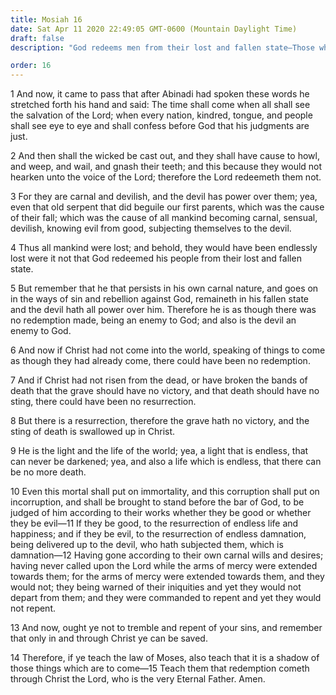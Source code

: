 ```yaml
---
title: Mosiah 16
date: Sat Apr 11 2020 22:49:05 GMT-0600 (Mountain Daylight Time)
draft: false
description: "God redeems men from their lost and fallen state—Those who are carnal remain as though there were no redemption—Christ brings to pass a resurrection to endless life or to endless damnation. About 148 B.C."

order: 16
---
```

    
1 And now, it came to pass that after Abinadi had spoken these words he stretched forth his hand and said: The time shall come when all shall see the salvation of the Lord; when every nation, kindred, tongue, and people shall see eye to eye and shall confess before God that his judgments are just.

2 And then shall the wicked be cast out, and they shall have cause to howl, and weep, and wail, and gnash their teeth; and this because they would not hearken unto the voice of the Lord; therefore the Lord redeemeth them not.

3 For they are carnal and devilish, and the devil has power over them; yea, even that old serpent that did beguile our first parents, which was the cause of their fall; which was the cause of all mankind becoming carnal, sensual, devilish, knowing evil from good, subjecting themselves to the devil.

4 Thus all mankind were lost; and behold, they would have been endlessly lost were it not that God redeemed his people from their lost and fallen state.

5 But remember that he that persists in his own carnal nature, and goes on in the ways of sin and rebellion against God, remaineth in his fallen state and the devil hath all power over him. Therefore he is as though there was no redemption made, being an enemy to God; and also is the devil an enemy to God.

6 And now if Christ had not come into the world, speaking of things to come as though they had already come, there could have been no redemption.

7 And if Christ had not risen from the dead, or have broken the bands of death that the grave should have no victory, and that death should have no sting, there could have been no resurrection.

8 But there is a resurrection, therefore the grave hath no victory, and the sting of death is swallowed up in Christ.

9 He is the light and the life of the world; yea, a light that is endless, that can never be darkened; yea, and also a life which is endless, that there can be no more death.

10 Even this mortal shall put on immortality, and this corruption shall put on incorruption, and shall be brought to stand before the bar of God, to be judged of him according to their works whether they be good or whether they be evil—11 If they be good, to the resurrection of endless life and happiness; and if they be evil, to the resurrection of endless damnation, being delivered up to the devil, who hath subjected them, which is damnation—12 Having gone according to their own carnal wills and desires; having never called upon the Lord while the arms of mercy were extended towards them; for the arms of mercy were extended towards them, and they would not; they being warned of their iniquities and yet they would not depart from them; and they were commanded to repent and yet they would not repent.

13 And now, ought ye not to tremble and repent of your sins, and remember that only in and through Christ ye can be saved.

14 Therefore, if ye teach the law of Moses, also teach that it is a shadow of those things which are to come—15 Teach them that redemption cometh through Christ the Lord, who is the very Eternal Father. Amen.
